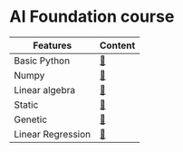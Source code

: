 # AI Foundation course

| Features            | Content                |
| --------------------|:-----------------------|
| Basic Python        |[:link:](https://github.com/truongcongtthanh/AI_Foundation_Course/blob/master/Basic%20Python.md)  |
| Numpy               |[:link:](https://github.com/truongcongtthanh/AI_Foundation_Course/blob/master/Numpy.md)       |
| Linear algebra      |[:link:](https://github.com/truongcongtthanh/AI_Foundation_Course/blob/master/linear_algebra.md)|
| Static              |[:link:](https://github.com/truongcongtthanh/AI_Foundation_Course/blob/master/Statics.md)       |
| Genetic             |[:link:](https://github.com/truongcongtthanh/AI_Foundation_Course/blob/master/Genetic.md)      |
| Linear Regression   |[:link:](https://github.com/truongcongtthanh/AI_Foundation_Course/blob/master/Linear_regression.md)     |
